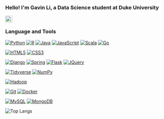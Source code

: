 ### Hello! I'm Gavin Li, a Data Science student at Duke University

<a href="https://www.linkedin.com/in/gavinligz">
<img align="left" alt="Linkedin" width="22px" src="https://cdn.jsdelivr.net/npm/simple-icons@v3/icons/linkedin.svg" />
</a>
<br />

### Language and Tools

<!--[![Python](https://img.shields.io/badge/-Python-%23ffd343?style=flat&logo=Python)](https://www.google.com)-->
<!--[![Python](https://img.shields.io/badge/-Python-%233776AB?style=flat&logo=python&logoColor=%23ffd343)](https://www.google.com)-->
[![Python](https://img.shields.io/badge/-Python-%233776AB?style=flat&logo=python&labelColor=%23ffd343)](https://www.google.com)
[![R](https://img.shields.io/badge/-R-%23276DC2?style=flat&logo=R)](https://www.google.com)
[![Java](https://img.shields.io/badge/-Java-%23f89820?style=flat&logo=joplin)](https://www.google.com)
[![JavaScript](https://img.shields.io/badge/-JavaScript-black?style=flat&logo=javascript)](https://www.google.com)
[![Scala](https://img.shields.io/badge/-Scala-%23DE3423?style=flat&logo=scala)](https://www.google.com)
[![Go](https://img.shields.io/badge/-Go-%2329BEB0?style=flat&logo=go&logoColor=%23ffffff)](https://www.google.com)

[![HTML5](https://img.shields.io/badge/-HTML5-E34F26?style=flat&logo=html5&logoColor=white)](https://www.google.com)
[![CSS3](https://img.shields.io/badge/-CSS3-1572B6?style=flat&logo=css3)](https://www.google.com)

[![Django](https://img.shields.io/badge/-Django-%230c4b33?style=flat&logo=django)](https://www.google.com)
[![Spring]()](https://www.google.com)
[![Flask]()](https://www.google.com)
[![JQuery]()](https://www.google.com)
<!--
[![React](https://img.shields.io/badge/-React-black?style=flat&logo=react)](https://www.google.com)
-->

[![Tidyverse]()](https://www.google.com)
[![NumPy]()](https://www.google.com)

[![Hadoop](https://img.shields.io/badge/-Hadoop-%237ac0da?style=flat&logo=apachehadoop&logoColor=%23f5f701)](https://www.google.com)



[![Git](https://img.shields.io/badge/-Git-black?style=flat&logo=git)](https://www.google.com)
[![Docker](https://img.shields.io/badge/-Docker-black?style=flat&logo=docker)](https://www.google.com)

[![MySQL](https://img.shields.io/badge/-MySQL-black?style=flat&logo=mysql)](https://www.google.com)
[![MongoDB](https://img.shields.io/badge/-MongoDB-FCA121?style=flat&logo=mongodb)](https://www.google.com)


![Top Langs](https://github-readme-stats-git-masterrstaa-rickstaa.vercel.app/api/top-langs/?username=gli81&theme=dracula&exclude_repo=machine-learning,gl_mod)


<!--
**gli81/gli81** is a ✨ _special_ ✨ repository because its `README.md` (this file) appears on your GitHub profile.

Here are some ideas to get you started:

- 🔭 I’m currently working on ...
- 🌱 I’m currently learning ...
- 👯 I’m looking to collaborate on ...
- 🤔 I’m looking for help with ...
- 💬 Ask me about ...
- 📫 How to reach me: ...
- 😄 Pronouns: ...
- ⚡ Fun fact: ...
-->
